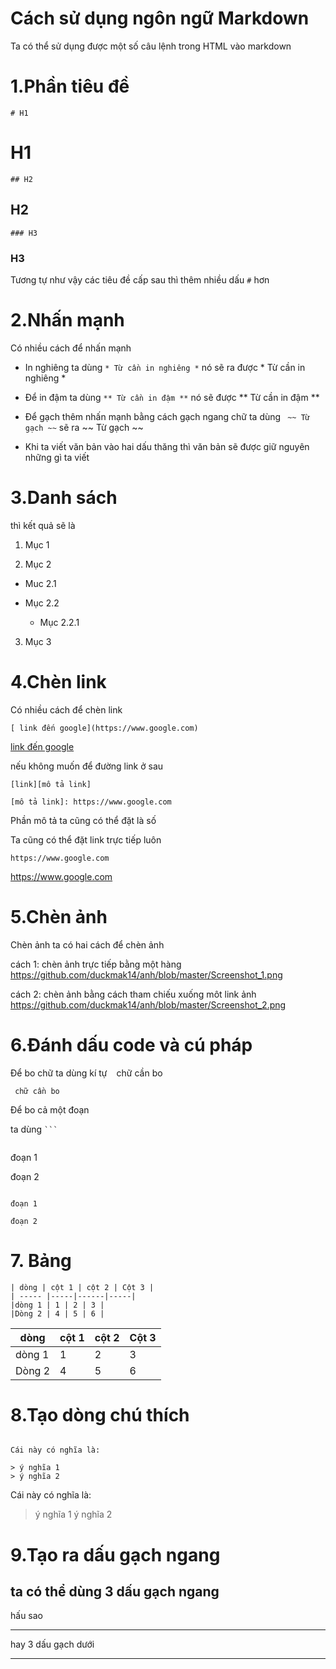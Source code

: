 # Cách sử dụng ngôn ngữ Markdown

Ta có thể sử dụng được một số câu lệnh trong HTML vào markdown 

# 1.Phần tiêu đề

```
# H1
```

# H1

``` 
## H2

```
## H2

```
### H3

```
### H3

Tương tự như vậy các tiêu đề cấp sau thì thêm nhiều dấu `#` hơn


# 2.Nhấn mạnh

Có nhiều cách để nhấn mạnh

- In nghiêng ta dùng `* Từ cần in nghiêng *` nó sẽ ra được * Từ cần in nghiêng *

- Để in đậm ta dùng `** Từ cần in đậm **` nó sẽ được ** Từ cần in đậm **

- Để gạch thêm nhấn mạnh bằng cách gạch ngang chữ ta dùng ` ~~ Từ gạch ~~` sẽ ra ~~ Từ gạch ~~

- Khi ta viết văn bản vào hai dấu thăng thì văn bản sẽ được giữ nguyên những gì ta viết 

# 3.Danh sách

thì kết quả sẽ là 

1. Mục 1

2. Mục 2

 * Muc 2.1
 
 * Mục 2.2
     
     - Mục 2.2.1

3. Mục 3

# 4.Chèn link

Có nhiều cách để chèn link

`[ link đến google](https://www.google.com)`

[ link đến google](https://www.google.com)

nếu không muốn để đường link ở sau

```
[link][mô tả link]

[mô tả link]: https://www.google.com
```

Phần mô tả ta cũng có thể đặt là số

Ta cũng có thể đặt link trực tiếp luôn 

`https://www.google.com`

https://www.google.com

# 5.Chèn ảnh

Chèn ảnh ta có hai cách để chèn ảnh 

cách 1: chèn ảnh trực tiếp bằng một hàng https://github.com/duckmak14/anh/blob/master/Screenshot_1.png

cách 2: chèn ảnh bằng cách tham chiếu xuống môt link ảnh https://github.com/duckmak14/anh/blob/master/Screenshot_2.png

# 6.Đánh dấu code và cú pháp

Để bo chữ ta dùng kí tự ` ` chữ cần bo` `

` chữ cần bo`

Để bo cả một đoạn

ta dùng ` ``` `

```

```
đoạn 1

đoạn 2
```
```

```
đoạn 1

đoạn 2
```



# 7. Bảng

```
| dòng | cột 1 | cột 2 | Cột 3 |
| ----- |-----|------|-----|
|dòng 1 | 1 | 2 | 3 |
|Dòng 2 | 4 | 5 | 6 |
```

| dòng | cột 1 | cột 2 | Cột 3 |
| ----- |-----|------|-----|
|dòng 1 | 1 | 2 | 3 |
|Dòng 2 | 4 | 5 | 6 |

# 8.Tạo dòng chú thích

```

Cái này có nghĩa là:

> ý nghĩa 1
> ý nghĩa 2
```

Cái này có nghĩa là:

> ý nghĩa 1
> ý nghĩa 2

# 9.Tạo ra dấu gạch ngang 

ta có thể dùng 3 dấu gạch ngang
---

hấu sao

***

hay 3 dấu gạch dưới

___



